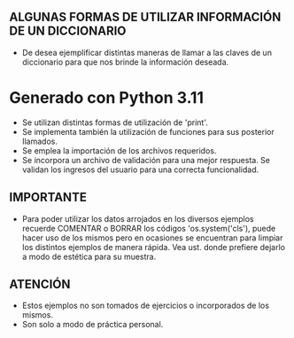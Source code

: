 ## ALGUNAS FORMAS DE UTILIZAR INFORMACIÓN DE UN DICCIONARIO ##


- De desea ejemplificar distintas maneras de llamar a las claves
    de un diccionario para que nos brinde la información deseada.

# Generado con Python 3.11

- Se utilizan distintas formas de utilización de 'print'.
- Se implementa también la utilización de funciones para
    sus posterior llamados.
- Se emplea la importación de los archivos requeridos.
- Se incorpora un archivo de validación para una mejor respuesta.
    Se validan los ingresos del usuario para una correcta funcionalidad.

## IMPORTANTE ##

- Para poder utilizar los datos arrojados en los diversos ejemplos
    recuerde COMENTAR o BORRAR los códigos 'os.system('cls'),
    puede hacer uso de los mismos pero en ocasiones se encuentran 
    para limpiar los distintos ejemplos de manera rápida. Vea ust.
    donde prefiere dejarlo a modo de estética para su muestra.

## ATENCIÓN ##

- Estos ejemplos no son tomados de ejercicios o incorporados de los mismos.
- Son solo a modo de práctica personal.